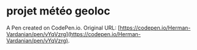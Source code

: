 # projet météo geoloc

A Pen created on CodePen.io. Original URL: [https://codepen.io/Herman-Vardanian/pen/vYqVzrg](https://codepen.io/Herman-Vardanian/pen/vYqVzrg).

